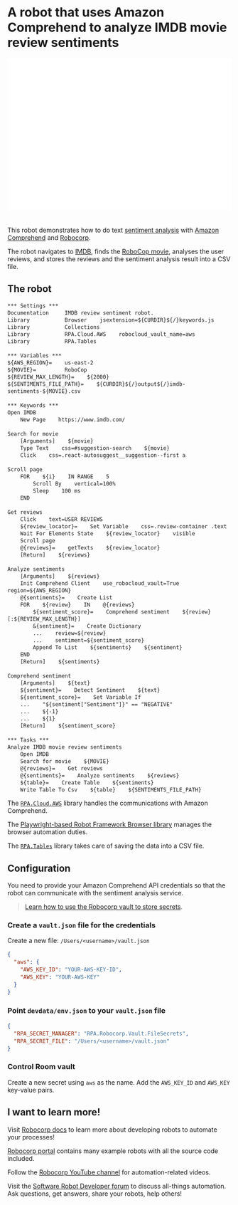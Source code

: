 # A robot that uses Amazon Comprehend to analyze IMDB movie review sentiments

<img src="images/animation.gif" style="margin-bottom:20px">

This robot demonstrates how to do text [sentiment analysis](https://en.wikipedia.org/wiki/Sentiment_analysis) with [Amazon Comprehend](https://aws.amazon.com/comprehend/) and [Robocorp](https://www.robocorp.com).

The robot navigates to [IMDB](https://www.imdb.com/), finds the [RoboCop movie](https://www.imdb.com/title/tt0093870/), analyses the user reviews, and stores the reviews and the sentiment analysis result into a CSV file.

## The robot

```robot
*** Settings ***
Documentation     IMDB review sentiment robot.
Library           Browser    jsextension=${CURDIR}${/}keywords.js
Library           Collections
Library           RPA.Cloud.AWS    robocloud_vault_name=aws
Library           RPA.Tables

*** Variables ***
${AWS_REGION}=    us-east-2
${MOVIE}=         RoboCop
${REVIEW_MAX_LENGTH}=    ${2000}
${SENTIMENTS_FILE_PATH}=    ${CURDIR}${/}output${/}imdb-sentiments-${MOVIE}.csv

*** Keywords ***
Open IMDB
    New Page    https://www.imdb.com/

Search for movie
    [Arguments]    ${movie}
    Type Text    css=#suggestion-search    ${movie}
    Click    css=.react-autosuggest__suggestion--first a

Scroll page
    FOR    ${i}    IN RANGE    5
        Scroll By    vertical=100%
        Sleep    100 ms
    END

Get reviews
    Click    text=USER REVIEWS
    ${review_locator}=    Set Variable    css=.review-container .text
    Wait For Elements State    ${review_locator}    visible
    Scroll page
    @{reviews}=    getTexts    ${review_locator}
    [Return]    ${reviews}

Analyze sentiments
    [Arguments]    ${reviews}
    Init Comprehend Client    use_robocloud_vault=True    region=${AWS_REGION}
    @{sentiments}=    Create List
    FOR    ${review}    IN    @{reviews}
        ${sentiment_score}=    Comprehend sentiment    ${review}[:${REVIEW_MAX_LENGTH}]
        &{sentiment}=    Create Dictionary
        ...    review=${review}
        ...    sentiment=${sentiment_score}
        Append To List    ${sentiments}    ${sentiment}
    END
    [Return]    ${sentiments}

Comprehend sentiment
    [Arguments]    ${text}
    ${sentiment}=    Detect Sentiment    ${text}
    ${sentiment_score}=    Set Variable If
    ...    "${sentiment["Sentiment"]}" == "NEGATIVE"
    ...    ${-1}
    ...    ${1}
    [Return]    ${sentiment_score}

*** Tasks ***
Analyze IMDB movie review sentiments
    Open IMDB
    Search for movie    ${MOVIE}
    @{reviews}=    Get reviews
    @{sentiments}=    Analyze sentiments    ${reviews}
    ${table}=    Create Table    ${sentiments}
    Write Table To Csv    ${table}    ${SENTIMENTS_FILE_PATH}
```

The [`RPA.Cloud.AWS`](https://robocorp.com/docs/libraries/rpa-framework/rpa-cloud-aws) library handles the communications with Amazon Comprehend.

The [Playwright-based Robot Framework Browser library](https://robocorp.com/docs/development-guide/browser/playwright) manages the browser automation duties.

The [`RPA.Tables`](https://robocorp.com/docs/libraries/rpa-framework/rpa-tables) library takes care of saving the data into a CSV file.

## Configuration

You need to provide your Amazon Comprehend API credentials so that the robot can communicate with the sentiment analysis service.

> [Learn how to use the Robocorp vault to store secrets](https://robocorp.com/docs/development-guide/variables-and-secrets/vault).

### Create a `vault.json` file for the credentials

Create a new file: `/Users/<username>/vault.json`

```json
{
  "aws": {
    "AWS_KEY_ID": "YOUR-AWS-KEY-ID",
    "AWS_KEY": "YOUR-AWS-KEY"
  }
}
```

### Point `devdata/env.json` to your `vault.json` file

```json
{
  "RPA_SECRET_MANAGER": "RPA.Robocorp.Vault.FileSecrets",
  "RPA_SECRET_FILE": "/Users/<username>/vault.json"
}
```

### Control Room vault

Create a new secret using `aws` as the name. Add the `AWS_KEY_ID` and `AWS_KEY` key-value pairs.

## I want to learn more!

Visit [Robocorp docs](https://robocorp.com/docs/) to learn more about developing robots to automate your processes!

[Robocorp portal](https://robocorp.com/portal/) contains many example robots with all the source code included.

Follow the [Robocorp YouTube channel](https://www.youtube.com/Robocorp) for automation-related videos.

Visit the [Software Robot Developer forum](https://forum.robocorp.com/) to discuss all-things automation. Ask questions, get answers, share your robots, help others!
